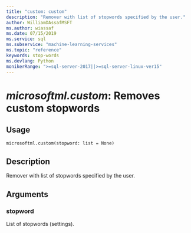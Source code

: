 ```yaml
---
title: "custom: custom"
description: "Remover with list of stopwords specified by the user."
author: WilliamDAssafMSFT
ms.author: wiassaf
ms.date: 07/15/2019
ms.service: sql
ms.subservice: "machine-learning-services"
ms.topic: "reference"
keywords: stop-words
ms.devlang: Python
monikerRange: ">=sql-server-2017||>=sql-server-linux-ver15"
---
```

# *microsoftml.custom*: Removes custom stopwords





## Usage



```
microsoftml.custom(stopword: list = None)
```





## Description

Remover with list of stopwords specified by the user.


## Arguments


### stopword

List of stopwords (settings).
